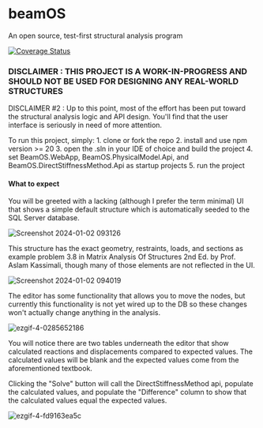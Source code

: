 # beamOS
An open source, test-first structural analysis program

[![Coverage Status](https://coveralls.io/repos/github/connorivy/beamOS/badge.svg?branch=main)](https://coveralls.io/github/connorivy/beamOS?branch=main)

### DISCLAIMER : THIS PROJECT IS A WORK-IN-PROGRESS AND SHOULD NOT BE USED FOR DESIGNING ANY REAL-WORLD STRUCTURES

DISCLAIMER #2 : Up to this point, most of the effort has been put toward the structural analysis logic and API design. You'll find that the user interface is seriously in need of more attention.

To run this project, simply:
    1. clone or fork the repo
    2. install and use npm version >= 20
    3. open the .sln in your IDE of choice and build the project
    4. set BeamOS.WebApp, BeamOS.PhysicalModel.Api, and BeamOS.DirectStiffnessMethod.Api as startup projects
    5. run the project

#### What to expect

You will be greeted with a lacking (although I prefer the term minimal) UI that shows a simple default structure which is automatically seeded to the SQL Server database.

![Screenshot 2024-01-02 093126](https://github.com/connorivy/beamOS/assets/43247197/57ed5ce8-227d-4dc2-b327-47822def42a3)


This structure has the exact geometry, restraints, loads, and sections as example problem 3.8 in Matrix Analysis Of Structures 2nd Ed.
 by Prof. Aslam Kassimali, though many of those elements are not reflected in the UI.

![Screenshot 2024-01-02 094019](https://github.com/connorivy/beamOS/assets/43247197/5a660b84-38b8-4781-b535-b61ff00c7cd2)

 The editor has some functionality that allows you to move the nodes, but currently this functionality is not yet wired up to the DB so these changes won't actually change anything in the analysis.

 ![ezgif-4-0285652186](https://github.com/connorivy/beamOS/assets/43247197/3848de76-a6e0-4354-8453-b55898fade70)


 You will notice there are two tables underneath the editor that show calculated reactions and displacements compared to expected values. The calculated values will be blank and the expected values come from the aforementioned textbook.

 Clicking the "Solve" button will call the DirectStiffnessMethod api, populate the calculated values, and populate the "Difference" column to show that the calculated values equal the expected values.

 ![ezgif-4-fd9163ea5c](https://github.com/connorivy/beamOS/assets/43247197/0c188e37-c8ee-4252-a7d6-4ab146923051)

